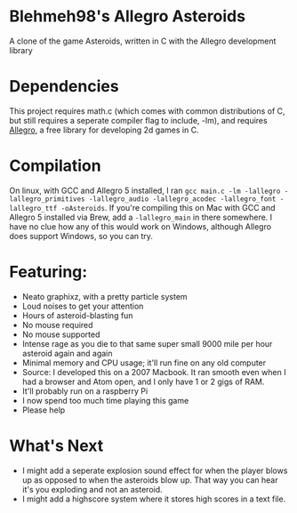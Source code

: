 # Blehmeh98's Allegro Asteroids
A clone of the game Asteroids, written in C with the Allegro development library

# Dependencies
This project requires math.c (which comes with common distributions of C, but still requires a seperate compiler flag to include, -lm), and requires [Allegro](http://www.liballeg.org), a free library for developing 2d games in C.

# Compilation
On linux, with GCC and Allegro 5 installed, I ran `gcc main.c -lm -lallegro -lallegro_primitives -lallegro_audio -lallegro_acodec -lallegro_font -lallegro_ttf -oAsteroids`.
If you're compiling this on Mac with GCC and Allegro 5 installed via Brew, add a `-lallegro_main` in there somewhere.
I have no clue how any of this would work on Windows, although Allegro does support Windows, so you can try.

# Featuring:
- Neato graphixz, with a pretty particle system
- Loud noises to get your attention
- Hours of asteroid-blasting fun
- No mouse required
- No mouse supported
- Intense rage as you die to that same super small 9000 mile per hour asteroid again and again
- Minimal memory and CPU usage; it'll run fine on any old computer
- Source: I developed this on a 2007 Macbook. It ran smooth even when I had a browser and Atom open, and I only have 1 or 2 gigs of RAM.
- It'll probably run on a raspberry Pi
- I now spend too much time playing this game
- Please help

# What's Next
- I might add a seperate explosion sound effect for when the player blows up as opposed to when the asteroids blow up. That way you can hear it's you exploding and not an asteroid.
- I might add a highscore system where it stores high scores in a text file.
